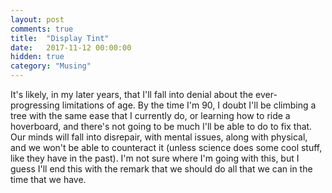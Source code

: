 ```yaml
---
layout: post
comments: true
title:  "Display Tint"
date:   2017-11-12 00:00:00
hidden: true
category: "Musing"
---
```


It's likely, in my later years, that I'll fall into denial about the ever-progressing limitations of age. By the time I'm 90, I doubt I'll be climbing a tree with the same ease that I currently do, or learning how to ride a hoverboard, and there's not going to be much I'll be able to do to fix that. Our minds will fall into disrepair, with mental issues, along with physical, and we won't be able to counteract it (unless science does some cool stuff, like they have in the past). I'm not sure where I'm going with this, but I guess I'll end this with the remark that we should do all that we can in the time that we have.

